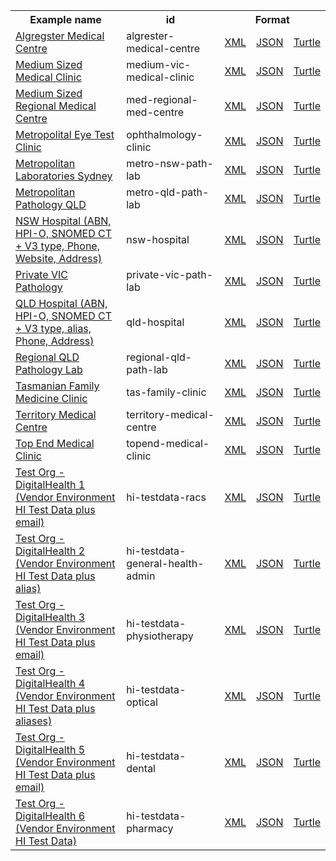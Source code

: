 <table class="list" width="100%">            
   <tr>
     <th>Example name</th>
     <th>id</th>
     <th colspan="3">Format</th>
   </tr>
   <tr>
      <td><a href="Organization-algrester-medical-centre.html">Algregster Medical Centre</a></td>
      <td>algrester-medical-centre</td>
      <td><a href="Organization-algrester-medical-centre.xml.html">XML</a></td>
      <td><a href="Organization-algrester-medical-centre.json.html">JSON</a></td>
      <td><a href="Organization-algrester-medical-centre.ttl.html">Turtle</a></td>
   </tr>
   <tr>
      <td><a href="Organization-medium-vic-medical-clinic.html">Medium Sized Medical Clinic</a></td>
      <td>medium-vic-medical-clinic</td>
      <td><a href="Organization-medium-vic-medical-clinic.xml.html">XML</a></td>
      <td><a href="Organization-medium-vic-medical-clinic.json.html">JSON</a></td>
      <td><a href="Organization-medium-vic-medical-clinic.ttl.html">Turtle</a></td>
   </tr>
   <tr>
      <td><a href="Organization-med-regional-med-centre.html">Medium Sized Regional Medical Centre</a></td>
      <td>med-regional-med-centre</td>
      <td><a href="Organization-med-regional-med-centre.xml.html">XML</a></td>
      <td><a href="Organization-med-regional-med-centre.json.html">JSON</a></td>
      <td><a href="Organization-med-regional-med-centre.ttl.html">Turtle</a></td>
   </tr>  
   <tr>
      <td><a href="Organization-ophthalmology-clinic.html">Metropolital Eye Test Clinic</a></td>
      <td>ophthalmology-clinic</td>
      <td><a href="Organization-ophthalmology-clinic.xml.html">XML</a></td>
      <td><a href="Organization-ophthalmology-clinic.json.html">JSON</a></td>
      <td><a href="Organization-ophthalmology-clinic.ttl.html">Turtle</a></td>
   </tr>
   <tr>
      <td><a href="Organization-metro-nsw-path-lab.html">Metropolitan Laboratories Sydney</a></td>
      <td>metro-nsw-path-lab</td>
      <td><a href="Organization-metro-nsw-path-lab.xml.html">XML</a></td>
      <td><a href="Organization-metro-nsw-path-lab.json.html">JSON</a></td>
      <td><a href="Organization-metro-nsw-path-lab.ttl.html">Turtle</a></td>
   </tr>
   <tr>
      <td><a href="Organization-metro-qld-path-lab.html">Metropolitan Pathology QLD</a></td>
      <td>metro-qld-path-lab</td>
      <td><a href="Organization-metro-qld-path-lab.xml.html">XML</a></td>
      <td><a href="Organization-metro-qld-path-lab.json.html">JSON</a></td>
      <td><a href="Organization-metro-qld-path-lab.ttl.html">Turtle</a></td>
   </tr>  
   <tr>
      <td><a href="Organization-nsw-hospital.html">NSW Hospital (ABN, HPI-O, SNOMED CT + V3 type, Phone, Website, Address)</a></td>
      <td>nsw-hospital</td>
      <td><a href="Organization-nsw-hospital.xml.html">XML</a></td>
      <td><a href="Organization-nsw-hospital.json.html">JSON</a></td>
      <td><a href="Organization-nsw-hospital.ttl.html">Turtle</a></td>
   </tr>
   <tr>
      <td><a href="Organization-private-vic-path-lab.html">Private VIC Pathology</a></td>
      <td>private-vic-path-lab</td>
      <td><a href="Organization-private-vic-path-lab.xml.html">XML</a></td>
      <td><a href="Organization-private-vic-path-lab.json.html">JSON</a></td>
      <td><a href="Organization-private-vic-path-lab.ttl.html">Turtle</a></td>
   </tr>
   <tr>
      <td><a href="Organization-qld-hospital.html">QLD Hospital (ABN, HPI-O, SNOMED CT + V3 type, alias, Phone, Address)</a></td>
      <td>qld-hospital</td>
      <td><a href="Organization-qld-hospital.xml.html">XML</a></td>
      <td><a href="Organization-qld-hospital.json.html">JSON</a></td>
      <td><a href="Organization-qld-hospital.ttl.html">Turtle</a></td>
   </tr>
   <tr>
      <td><a href="Organization-regional-qld-path-lab.html">Regional QLD Pathology Lab</a></td>
      <td>regional-qld-path-lab</td>
      <td><a href="Organization-regional-qld-path-lab.xml.html">XML</a></td>
      <td><a href="Organization-regional-qld-path-lab.json.html">JSON</a></td>
      <td><a href="Organization-regional-qld-path-lab.ttl.html">Turtle</a></td>
   </tr>
   <tr>
      <td><a href="Organization-tas-family-clinic.html">Tasmanian Family Medicine Clinic</a></td>
      <td>tas-family-clinic</td>
      <td><a href="Organization-tas-family-clinic.xml.html">XML</a></td>
      <td><a href="Organization-tas-family-clinic.json.html">JSON</a></td>
      <td><a href="Organization-tas-family-clinic.ttl.html">Turtle</a></td>
   </tr>
   <tr>
      <td><a href="Organization-territory-medical-centre.html">Territory Medical Centre</a></td>
      <td>territory-medical-centre</td>
      <td><a href="Organization-territory-medical-centre.xml.html">XML</a></td>
      <td><a href="Organization-territory-medical-centre.json.html">JSON</a></td>
      <td><a href="Organization-territory-medical-centre.ttl.html">Turtle</a></td>
   </tr>
   <tr>
      <td><a href="Organization-topend-medical-clinic.html">Top End Medical Clinic</a></td>
      <td>topend-medical-clinic</td>
      <td><a href="Organization-topend-medical-clinic.xml.html">XML</a></td>
      <td><a href="Organization-topend-medical-clinic.json.html">JSON</a></td>
      <td><a href="Organization-topend-medical-clinic.ttl.html">Turtle</a></td>
   </tr>
   <tr>
      <td><a href="Organization-hi-testdata-racs.html">Test Org -DigitalHealth 1 (Vendor Environment HI Test Data plus email)</a></td>
      <td>hi-testdata-racs</td>
      <td><a href="Organization-hi-testdata-racs.xml.html">XML</a></td>
      <td><a href="Organization-hi-testdata-racs.json.html">JSON</a></td>
      <td><a href="Organization-hi-testdata-racs.ttl.html">Turtle</a></td>
   </tr> 
   <tr>
      <td><a href="Organization-hi-testdata-general-health-admin.html">Test Org -DigitalHealth 2 (Vendor Environment HI Test Data plus alias)</a></td>
      <td>hi-testdata-general-health-admin</td>
      <td><a href="Organization-hi-testdata-general-health-admin.xml.html">XML</a></td>
      <td><a href="Organization-hi-testdata-general-health-admin.json.html">JSON</a></td>
      <td><a href="Organization-hi-testdata-general-health-admin.ttl.html">Turtle</a></td>
   </tr>
   <tr>
      <td><a href="Organization-hi-testdata-physiotherapy.html">Test Org -DigitalHealth 3 (Vendor Environment HI Test Data plus email)</a></td>
      <td>hi-testdata-physiotherapy</td>
      <td><a href="Organization-hi-testdata-physiotherapy.xml.html">XML</a></td>
      <td><a href="Organization-hi-testdata-physiotherapy.json.html">JSON</a></td>
      <td><a href="Organization-hi-testdata-physiotherapy.ttl.html">Turtle</a></td>
   </tr> 
   <tr>
      <td><a href="Organization-hi-testdata-optical.html">Test Org -DigitalHealth 4 (Vendor Environment HI Test Data plus aliases)</a></td>
      <td>hi-testdata-optical</td>
      <td><a href="Organization-hi-testdata-optical.xml.html">XML</a></td>
      <td><a href="Organization-hi-testdata-optical.json.html">JSON</a></td>
      <td><a href="Organization-hi-testdata-optical.ttl.html">Turtle</a></td>
   </tr> 
   <tr>
      <td><a href="Organization-hi-testdata-dental.html">Test Org -DigitalHealth 5 (Vendor Environment HI Test Data plus email)</a></td>
      <td>hi-testdata-dental</td>
      <td><a href="Organization-hi-testdata-dental.xml.html">XML</a></td>
      <td><a href="Organization-hi-testdata-dental.json.html">JSON</a></td>
      <td><a href="Organization-hi-testdata-dental.ttl.html">Turtle</a></td>
   </tr> 
   <tr>
      <td><a href="Organization-hi-testdata-pharmacy.html">Test Org -DigitalHealth 6 (Vendor Environment HI Test Data)</a></td>
      <td>hi-testdata-pharmacy</td>
      <td><a href="Organization-hi-testdata-pharmacy.xml.html">XML</a></td>
      <td><a href="Organization-hi-testdata-pharmacy.json.html">JSON</a></td>
      <td><a href="Organization-hi-testdata-pharmacy.ttl.html">Turtle</a></td>
   </tr>                
</table>